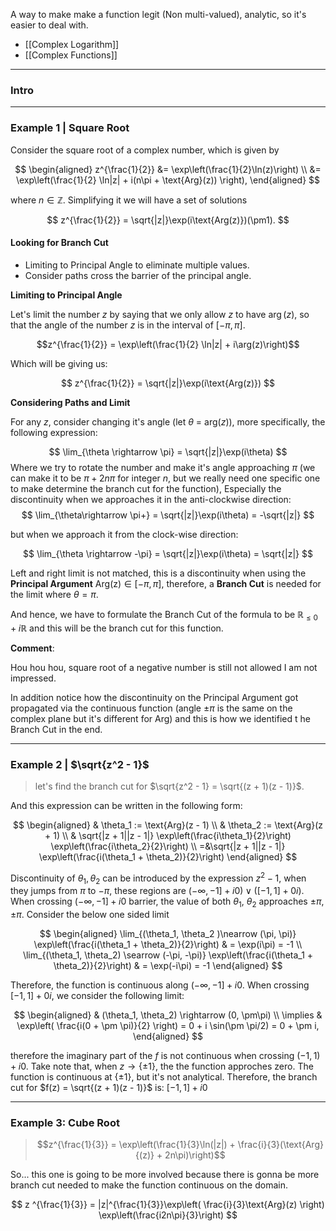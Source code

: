 A way to make make a function legit (Non multi-valued), analytic, so it's easier to deal with. 
- [[Complex Logarithm]]
- [[Complex Functions]]


---
### **Intro**



---
### **Example 1 | Square Root**

Consider the square root of a complex number, which is given by 

$$
\begin{aligned}
    z^{\frac{1}{2}} 
    &= \exp\left(\frac{1}{2}\ln(z)\right)    
    \\
    &=
    \exp\left(\frac{1}{2} \ln|z| + i(n\pi + \text{Arg}(z)) \right), 
\end{aligned}
$$

where $n \in \mathbb{Z}$. Simplifying it we will have a set of solutions

$$
z^{\frac{1}{2}} = \sqrt{|z|}\exp(i\text{Arg(z)})(\pm1).
$$

#### **Looking for Branch Cut**
* Limiting to Principal Angle to eliminate multiple values. 
* Consider paths cross the barrier of the principal angle. 

**Limiting to Principal Angle**

Let's limit the number $z$ by saying that we only allow $z$ to have $\arg(z)$, so that the angle of the number $z$ is in the interval of $[-\pi, \pi]$. 

$$z^{\frac{1}{2}} = \exp\left(\frac{1}{2} \ln|z| + i\arg(z)\right)$$

Which will be giving us: 

$$
z^{\frac{1}{2}} = \sqrt{|z|}\exp(i\text{Arg(z)})
$$

**Considering Paths and Limit**

For any $z$, consider changing it's angle (let $\theta$ = $\text{arg}(z)$), more specifically, the following expression: 

$$
\lim_{\theta \rightarrow \pi} = \sqrt{|z|}\exp(i\theta)
$$
Where we try to rotate the number and make it's angle approaching $\pi$ (we can make it to be $\pi + 2n\pi$ for integer $n$, but we really need one specific one to make determine the branch cut for the function), 
Especially the discontinuity when we approaches it in the anti-clockwise direction: 
$$
\lim_{\theta\rightarrow \pi+} = \sqrt{|z|}\exp(i\theta) = -\sqrt{|z|}
$$

but when we approach it from the clock-wise direction: 

$$
\lim_{\theta \rightarrow -\pi} = \sqrt{|z|}\exp(i\theta) = \sqrt{|z|} 
$$

Left and right limit is not matched, this is a discontinuity when using the **Principal Argument** $\text{Arg(z)} \in [-\pi, \pi]$, therefore, a **Branch Cut** is needed for the limit where $\theta = \pi$. 

And hence, we have to formulate the Branch Cut of the formula to be $\mathbb{R}_{\leq 0} + i \mathbb R$ and this will be the branch cut for this function. 

**Comment**: 

Hou hou hou, square root of a negative number is still not allowed I am not impressed. 

In addition notice how the discontinuity on the Principal Argument got propagated via the continuous function (angle $\pm\pi$ is the same on the complex plane but it's different for $\text{Arg}$) and this is how we identified t he Branch Cut in the end. 

---
### **Example 2 | $\sqrt{z^2 - 1}$**

> let's find the branch cut for $\sqrt{z^2 - 1} = \sqrt{(z + 1)(z - 1)}$. 

And this expression can be written in the following form: 

$$
\begin{aligned}
    & \theta_1 := \text{Arg}(z - 1)
    \\
    & \theta_2 := \text{Arg}(z + 1)
    \\
    & \sqrt{|z + 1||z - 1|}
    \exp\left(\frac{i\theta_1}{2}\right)
    \exp\left(\frac{i\theta_2}{2}\right)
    \\
    =&\sqrt{|z + 1||z - 1|}
    \exp\left(\frac{i(\theta_1 + \theta_2)}{2}\right)
\end{aligned}
$$

Discontinuity of $\theta_1, \theta_2$  can be introduced by the expression $z^2 - 1$, when they jumps from $\pi$ to $-\pi$, these regions are $(-\infty, -1] + i0)\vee ([-1, 1] + 0i)$. When crossing $(-\infty, -1] + i0$ barrier, the value of both $\theta_1$, $\theta_2$ approaches $\pm\pi,\pm\pi$. Consider the below one sided limit

$$
\begin{aligned}
    \lim_{(\theta_1, \theta_2 )\nearrow (\pi, \pi)}
    \exp\left(\frac{i(\theta_1 + \theta_2)}{2}\right)
    & =
    \exp(i\pi) = -1
    \\
    \lim_{(\theta_1, \theta_2) \searrow (-\pi, -\pi)}
    \exp\left(\frac{i(\theta_1 + \theta_2)}{2}\right)
    & =
    \exp(-i\pi) = -1
\end{aligned}
$$

Therefore, the function is continuous along $(-\infty, -1] + i0$. When crossing $[-1, 1] + 0i$, we consider the following limit: 

$$
\begin{aligned}
    & (\theta_1, \theta_2) \rightarrow (0, \pm\pi)
    \\
    \implies &
    \exp\left(
        \frac{i(0 + \pm \pi)}{2}
    \right) = 0 + i \sin(\pm \pi/2) = 0 + \pm i, 
\end{aligned}
$$

therefore the imaginary part of the $f$ is not continuous when crossing $(-1, 1) + i0$. Take note that, when $z \rightarrow \{\pm 1\}$, the the function approches zero. The function is continuous at $\{\pm 1\}$, but it's not analytical. Therefore, the branch cut for $f(z) = \sqrt{(z + 1)(z - 1)}$ is: $[-1, 1] + i0$



---
### **Example 3: Cube Root**

> $$z^{\frac{1}{3}} = \exp\left(\frac{1}{3}\ln(|z|) + \frac{i}{3}(\text{Arg}{(z)}  + 2n\pi)\right)$$

So... this one is going to be more involved because there is gonna be more branch cut needed to make the function continuous on the domain. 

$$
z ^{\frac{1}{3}} = |z|^{\frac{1}{3}}\exp\left(
\frac{i}{3}\text{Arg}(z)
\right) 
\exp\left(\frac{i2n\pi}{3}\right)
$$




